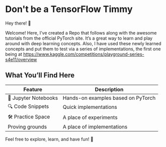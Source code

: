 # Don't be a TensorFlow Timmy

Hey there! 👋

Welcome! Here, I've created a Repo that follows along with the awesome tutorials from the official PyTorch site. It’s a great way to learn and play around with deep learning concepts.
Also, I have used these newly learned concepts and put them to test via a series of implementations, the first one being at https://www.kaggle.com/competitions/playground-series-s4e11/overview

## What You’ll Find Here

| Feature                | Description                                       |
|------------------------|---------------------------------------------------|
| 📓 Jupyter Notebooks    | Hands-on examples based on PyTorch       |
| 🔍 Code Snippets        | Quick implementations        |
| 🛠️ Practice Space       | A place of experiments    |
| Proving grounds         | A place of implementations |

Feel free to explore, learn, and have fun! 🎉
